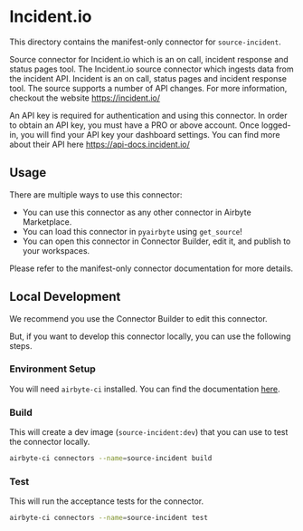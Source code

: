 # Incident.io
This directory contains the manifest-only connector for `source-incident`.

Source connector for Incident.io which is an on call, incident response and status pages tool. 
The Incident.io source connector which ingests data from the incident API.
Incident is an on call, status pages and incident response tool.
The source supports a number of API changes. For more information, checkout the website https://incident.io/
  
An API key is required for authentication and using this connector. In order to obtain an API key, you must have a PRO or above account.
Once logged-in, you will find your API key your dashboard settings. You can find more about their API here https://api-docs.incident.io/

## Usage
There are multiple ways to use this connector:
- You can use this connector as any other connector in Airbyte Marketplace.
- You can load this connector in `pyairbyte` using `get_source`!
- You can open this connector in Connector Builder, edit it, and publish to your workspaces.

Please refer to the manifest-only connector documentation for more details.

## Local Development
We recommend you use the Connector Builder to edit this connector.

But, if you want to develop this connector locally, you can use the following steps.

### Environment Setup
You will need `airbyte-ci` installed. You can find the documentation [here](airbyte-ci).

### Build
This will create a dev image (`source-incident:dev`) that you can use to test the connector locally.
```bash
airbyte-ci connectors --name=source-incident build
```

### Test
This will run the acceptance tests for the connector.
```bash
airbyte-ci connectors --name=source-incident test
```

